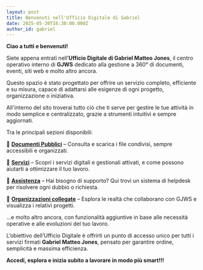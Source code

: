```yaml
---
layout: post
title: Benvenuti nell'Ufficio Digitale di Gabriel
date: 2025-05-30T16:30:00.000Z
author_id: gabriel
---
```


**Ciao a tutti e benvenuti!**

Siete appena entrati nell’**Ufficio Digitale di Gabriel Matteo Jones**, il centro operativo interno di **GJWS** dedicato alla gestione a 360° di documenti, eventi, siti web e molto altro ancora.

Questo spazio è stato progettato per offrire un servizio completo, efficiente e su misura, capace di adattarsi alle esigenze di ogni progetto, organizzazione o iniziativa.

All'interno del sito troverai tutto ciò che ti serve per gestire le tue attività in modo semplice e centralizzato, grazie a strumenti intuitivi e sempre aggiornati.

Tra le principali sezioni disponibili:

🔹 **[Documenti Pubblici](https://ufficio.gjws.it/documenti/)** – Consulta e scarica i file condivisi, sempre accessibili e organizzati.

🔹 **[Servizi](https://ufficio.gjws.it/servizi/)** – Scopri i servizi digitali e gestionali attivati, e come possono aiutarti a ottimizzare il tuo lavoro.

🔹 **[Assistenza](https://ufficio.gjws.it/assistenza/)** – Hai bisogno di supporto? Qui trovi un sistema di helpdesk per risolvere ogni dubbio o richiesta.

🔹 **[Organizzazioni collegate](https://ufficio.gjws.it/org/)** – Esplora le realtà che collaborano con GJWS e visualizza i relativi progetti.

…e molto altro ancora, con funzionalità aggiuntive in base alle necessità operative e alle evoluzioni del tuo lavoro.

L’obiettivo dell’Ufficio Digitale è offrirti un punto di accesso unico per tutti i servizi firmati **Gabriel Matteo Jones**, pensato per garantire ordine, semplicità e massima efficienza.

**Accedi, esplora e inizia subito a lavorare in modo più smart!!!**
